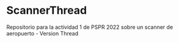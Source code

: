 # ScannerThread
Repositorio para la actividad 1 de PSPR 2022 sobre un scanner de aeropuerto - Version Thread 
